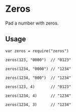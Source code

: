 # Zeros

Pad a number with zeros.

## Usage

```
var zeros = require("zeros")

zeros(123, "0000")  // "0123"

zeros(1234, "0000") // "1234"

zeros(1234, "000")  // "1234"

zeros(123, 4)       // "0123"

zeros(1234, 4)      // "1234"

zeros(1234, 3)      // "1234"
```
